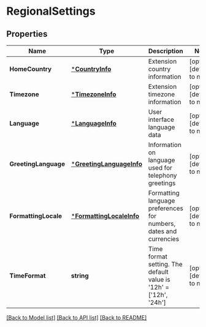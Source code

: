 # RegionalSettings

## Properties
Name | Type | Description | Notes
------------ | ------------- | ------------- | -------------
**HomeCountry** | [***CountryInfo**](CountryInfo.md) | Extension country information | [optional] [default to null]
**Timezone** | [***TimezoneInfo**](TimezoneInfo.md) | Extension timezone information | [optional] [default to null]
**Language** | [***LanguageInfo**](LanguageInfo.md) | User interface language data | [optional] [default to null]
**GreetingLanguage** | [***GreetingLanguageInfo**](GreetingLanguageInfo.md) | Information on language used for telephony greetings | [optional] [default to null]
**FormattingLocale** | [***FormattingLocaleInfo**](FormattingLocaleInfo.md) | Formatting language preferences for numbers, dates and currencies | [optional] [default to null]
**TimeFormat** | **string** | Time format setting. The default value is &#39;12h&#39; &#x3D; [&#39;12h&#39;, &#39;24h&#39;] | [optional] [default to null]

[[Back to Model list]](../README.md#documentation-for-models) [[Back to API list]](../README.md#documentation-for-api-endpoints) [[Back to README]](../README.md)


